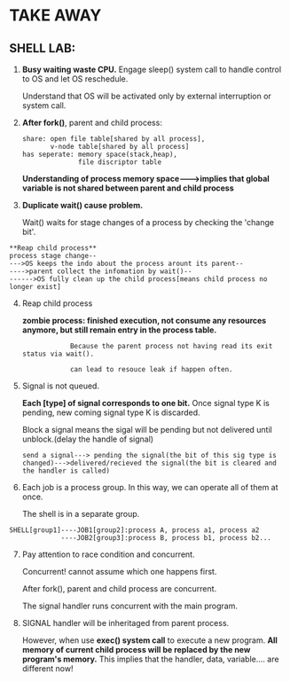 # TAKE AWAY







## **SHELL LAB:**

1. **Busy waiting waste CPU.** Engage sleep() system call to handle control to OS and let OS reschedule.

   Understand that OS will be activated only by external interruption or system call.

2. **After fork()**, parent and child process:
   ```
   share: open file table[shared by all process],
          v-node table[shared by all process]
   has seperate: memory space(stack,heap),
                 file discriptor table
   ```
   **Understanding of process memory space--->implies that global variable is not shared between parent and child process**
  
4. **Duplicate wait() cause problem.**

   Wait() waits for stage changes of a process by checking the 'change bit'.
  ```
  **Reap child process**
  process stage change--
  --->OS keeps the indo about the process arount its parent--
  ---->parent collect the infomation by wait()--
  ------>OS fully clean up the child process[means child process no longer exist]
  ```

4. Reap child process

   **zombie process: finished execution, not consume any resources anymore, but still remain entry in the process table.**

                   Because the parent process not having read its exit status via wait().

                   can lead to resouce leak if happen often.
      

7. Signal is not queued.
   
   **Each [type] of signal corresponds to one bit.** Once signal type K is pending, new coming signal type K is discarded.

   Block a signal means the sigal will be pending but not delivered until unblock.(delay the handle of signal)
   ```
   send a signal---> pending the signal(the bit of this sig type is changed)--->delivered/recieved the signal(the bit is cleared and the handler is called)
   ```

  
8. Each job is a process group. In this way, we can operate all of them at once.
   
   The shell is in a separate group.
  ```
  SHELL[group1]----JOB1[group2]:process A, process a1, process a2
               ----JOB2[group3]:process B, process b1, process b2...
  ```
7. Pay attention to race condition and concurrent.
   
   Concurrent! cannot assume which one happens first.
   
   After fork(), parent and child process are concurrent.
   
   The signal handler runs concurrent with the main program.

8. SIGNAL handler will be inheritaged from parent process.

   However, when use **exec()  system call** to execute a new program. **All memory of current child process will be replaced by the new program's memory.** This implies that the handler, data, variable.... are different now!
